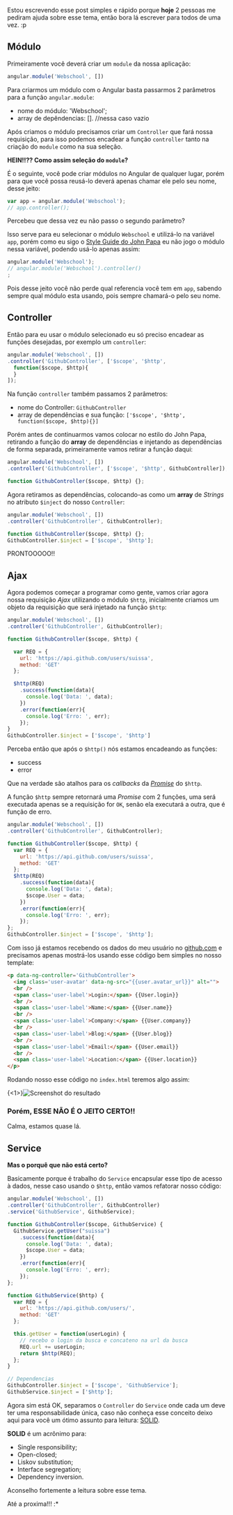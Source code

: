 Estou escrevendo esse post simples e rápido porque **hoje** 2 pessoas me pediram ajuda sobre esse tema, então bora lá escrever para todos de uma vez. :p

## Módulo

Primeiramente você deverá criar um `module` da nossa aplicação:

```js
angular.module('Webschool', [])
```

Para criarmos um módulo com o Angular basta passarmos 2 parâmetros para a função `angular.module`:

- nome do módulo: 'Webschool';
- array de depêndencias: []. //nessa caso vazio

Após criamos o módulo precisamos criar um `Controller` que fará nossa requisição, para isso podemos encadear a função `controller` tanto na criação do `module` como na sua seleção.

**HEIN!!?? Como assim seleção do `module`?**

É o seguinte, você pode criar módulos no Angular de qualquer lugar, porém para que você possa reusá-lo deverá apenas chamar ele pelo seu nome, desse jeito:

```js
var app = angular.module('Webschool');
// app.controller();
```

Percebeu que dessa vez eu não passo o segundo parâmetro?

Isso serve para eu selecionar o módulo `Webschool` e utilizá-lo na variável `app`, porém como eu sigo o [Style Guide do John Papa](https://github.com/johnpapa/angular-styleguide) eu não jogo o módulo nessa variável, podendo usá-lo apenas assim:

```js
angular.module('Webschool');
// angular.module('Webschool').controller()
;
```

Pois desse jeito você não perde qual referencia você tem em `app`, sabendo sempre qual módulo esta usando, pois sempre chamará-o pelo seu nome.

## Controller

Então para eu usar o módulo selecionado eu só preciso encadear as funções desejadas, por exemplo um `controller`:


```js
angular.module('Webschool', [])
.controller('GithubController', ['$scope', '$http',
  function($scope, $http){
  }
]);
```

Na função `controller` também passamos 2 parâmetros:

- nome do Controller: `GithubController`
- array de dependências e sua função: `['$scope', '$http', function($scope, $http){}]`

Porém antes de continuarmos vamos colocar no estilo do John Papa, retirando a função do **array** de dependências e injetando as dependências de forma separada, primeiramente vamos retirar a função daqui:

```js
angular.module('Webschool', [])
.controller('GithubController', ['$scope', '$http', GithubController]);

function GithubController($scope, $http) {};
```

Agora retiramos as dependências, colocando-as como um **array** de *Strings* no atributo `$inject` do nosso `Controller`:

```js
angular.module('Webschool', [])
.controller('GithubController', GithubController);

function GithubController($scope, $http) {};
GithubController.$inject = ['$scope', '$http'];
```

PRONTOOOOO!!

## Ajax

Agora podemos começar a programar como gente, vamos criar agora nossa requisição *Ajax* utilizando o módulo `$http`, inicialmente criamos um objeto da requisição que será injetado na função `$http`:

```js
angular.module('Webschool', [])
.controller('GithubController', GithubController);

function GithubController($scope, $http) {

  var REQ = {
    url: 'https://api.github.com/users/suissa',
    method: 'GET'
  };

  $http(REQ)
    .success(function(data){
      console.log('Data: ', data);
    })
    .error(function(err){
      console.log('Erro: ', err);
    });
}
GithubController.$inject = ['$scope', '$http']
```

Perceba então que após o `$http()` nós estamos encadeando as funções:

- success
- error

Que na verdade são atalhos para os *callbacks* da *[Promise](http://nomadev.com.br/angularjs-promises-promessas-o-guia-definitivo/)* do `$http`.

A função `$http` sempre retornará uma *Promise* com 2 funções, uma será executada apenas se a requisição for `OK`, senão ela executará a outra, que é função de erro.

```js
angular.module('Webschool', [])
.controller('GithubController', GithubController);

function GithubController($scope, $http) {
  var REQ = {
    url: 'https://api.github.com/users/suissa',
    method: 'GET'
  };
  $http(REQ)
    .success(function(data){
      console.log('Data: ', data);
      $scope.User = data;
    })
    .error(function(err){
      console.log('Erro: ', err);
    });
};
GithubController.$inject = ['$scope', '$http'];
```

Com isso já estamos recebendo os dados do meu usuário no [github.com](https://github.com/suissa/) e precisamos apenas mostrá-los usando esse código bem simples no nosso template:


```html
<p data-ng-controller='GithubController'>
  <img class='user-avatar' data-ng-src="{{user.avatar_url}}" alt="">
  <br />
  <span class='user-label'>Login:</span> {{User.login}} 
  <br />
  <span class='user-label'>Name:</span> {{User.name}}
  <br />
  <span class='user-label'>Company:</span> {{User.company}}
  <br />
  <span class='user-label'>Blog:</span> {{User.blog}}
  <br />
  <span class='user-label'>Email:</span> {{User.email}}
  <br />
  <span class='user-label'>Location:</span> {{User.location}}
</p>
```

Rodando nosso esse código no `index.html` teremos algo assim:

{<1>}![Screenshot do resultado](https://cldup.com/j4VvOPOGlt-3000x3000.png)

### Porém, ESSE NÃO É O JEITO CERTO!!

Calma, estamos quase lá.

## Service

**Mas o porquê que não está certo?**

Basicamente porque é trabalho do `Service` encapsular esse tipo de acesso à dados, nesse caso usando o `$http`, então vamos refatorar nosso código:

```js
angular.module('Webschool', [])
.controller('GithubController', GithubController)
.service('GithubService', GithubService);

function GithubController($scope, GithubService) {
  GithubService.getUser("suissa")
    .success(function(data){
      console.log('Data: ', data);
      $scope.User = data;
    })
    .error(function(err){
      console.log('Erro: ', err);
    });
};

function GithubService($http) {
  var REQ = {
    url: 'https://api.github.com/users/',
    method: 'GET'
  };

  this.getUser = function(userLogin) {
    // recebo o login da busca e concateno na url da busca
    REQ.url += userLogin;
    return $http(REQ);
  };
}

// Dependencias
GithubController.$inject = ['$scope', 'GithubService'];
GithubService.$inject = ['$http'];

```


Agora sim está OK, separamos o `Controller` do `Service` onde cada um deve ter uma responsabilidade única, caso não conheça esse conceito deixo aqui para você um ótimo assunto para leitura: [SOLID](http://butunclebob.com/ArticleS.UncleBob.PrinciplesOfOod).

**SOLID** é um acrônimo para:

- Single responsibility;
- Open-closed;
- Liskov substitution;
- Interface segregation;
- Dependency inversion.

Aconselho fortemente a leitura sobre esse tema.

Até a proxima!!! :*
